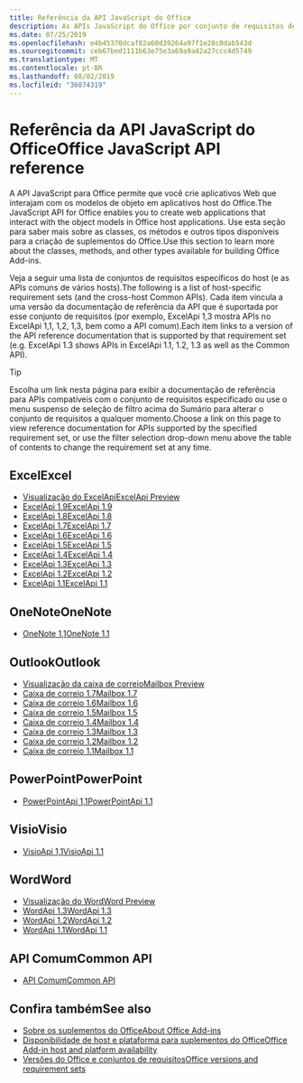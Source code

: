 ```yaml
---
title: Referência da API JavaScript do Office
description: As APIs JavaScript do Office por conjunto de requisitos de host
ms.date: 07/25/2019
ms.openlocfilehash: e4b45370dcaf82a60d39264a97f1e28c0dab543d
ms.sourcegitcommit: ceb67bed1111b63e75e3a69a9a42a27ccc4d5749
ms.translationtype: MT
ms.contentlocale: pt-BR
ms.lasthandoff: 08/02/2019
ms.locfileid: "36074319"
---
```

# <a name="office-javascript-api-reference"></a><span data-ttu-id="5341b-103">Referência da API JavaScript do Office</span><span class="sxs-lookup"><span data-stu-id="5341b-103">Office JavaScript API reference</span></span>

<span data-ttu-id="5341b-104">A API JavaScript para Office permite que você crie aplicativos Web que interajam com os modelos de objeto em aplicativos host do Office.</span><span class="sxs-lookup"><span data-stu-id="5341b-104">The JavaScript API for Office enables you to create web applications that interact with the object models in Office host applications.</span></span> <span data-ttu-id="5341b-105">Use esta seção para saber mais sobre as classes, os métodos e outros tipos disponíveis para a criação de suplementos do Office.</span><span class="sxs-lookup"><span data-stu-id="5341b-105">Use this section to learn more about the classes, methods, and other types available for building Office Add-ins.</span></span>

<span data-ttu-id="5341b-106">Veja a seguir uma lista de conjuntos de requisitos específicos do host (e as APIs comuns de vários hosts).</span><span class="sxs-lookup"><span data-stu-id="5341b-106">The following is a list of host-specific requirement sets (and the cross-host Common APIs).</span></span> <span data-ttu-id="5341b-107">Cada item vincula a uma versão da documentação de referência da API que é suportada por esse conjunto de requisitos (por exemplo, ExcelApi 1,3 mostra APIs no ExcelApi 1,1, 1,2, 1,3, bem como a API comum).</span><span class="sxs-lookup"><span data-stu-id="5341b-107">Each item links to a version of the API reference documentation that is supported by that requirement set (e.g. ExcelApi 1.3 shows APIs in ExcelApi 1.1, 1.2, 1.3 as well as the Common API).</span></span>

> [!TIP]
> <span data-ttu-id="5341b-108">Escolha um link nesta página para exibir a documentação de referência para APIs compatíveis com o conjunto de requisitos especificado ou use o menu suspenso de seleção de filtro acima do Sumário para alterar o conjunto de requisitos a qualquer momento.</span><span class="sxs-lookup"><span data-stu-id="5341b-108">Choose a link on this page to view reference documentation for APIs supported by the specified requirement set, or use the filter selection drop-down menu above the table of contents to change the requirement set at any time.</span></span>

## <a name="excel"></a><span data-ttu-id="5341b-109">Excel</span><span class="sxs-lookup"><span data-stu-id="5341b-109">Excel</span></span>

- [<span data-ttu-id="5341b-110">Visualização do ExcelApi</span><span class="sxs-lookup"><span data-stu-id="5341b-110">ExcelApi Preview</span></span>](/javascript/api/excel?view=excel-js-preview)
- [<span data-ttu-id="5341b-111">ExcelApi 1.9</span><span class="sxs-lookup"><span data-stu-id="5341b-111">ExcelApi 1.9</span></span>](/javascript/api/excel?view=excel-js-1.9)
- [<span data-ttu-id="5341b-112">ExcelApi 1.8</span><span class="sxs-lookup"><span data-stu-id="5341b-112">ExcelApi 1.8</span></span>](/javascript/api/excel?view=excel-js-1.8)
- [<span data-ttu-id="5341b-113">ExcelApi 1.7</span><span class="sxs-lookup"><span data-stu-id="5341b-113">ExcelApi 1.7</span></span>](/javascript/api/excel?view=excel-js-1.7)
- [<span data-ttu-id="5341b-114">ExcelApi 1.6</span><span class="sxs-lookup"><span data-stu-id="5341b-114">ExcelApi 1.6</span></span>](/javascript/api/excel?view=excel-js-1.6)
- [<span data-ttu-id="5341b-115">ExcelApi 1.5</span><span class="sxs-lookup"><span data-stu-id="5341b-115">ExcelApi 1.5</span></span>](/javascript/api/excel?view=excel-js-1.5)
- [<span data-ttu-id="5341b-116">ExcelApi 1.4</span><span class="sxs-lookup"><span data-stu-id="5341b-116">ExcelApi 1.4</span></span>](/javascript/api/excel?view=excel-js-1.4)
- [<span data-ttu-id="5341b-117">ExcelApi 1.3</span><span class="sxs-lookup"><span data-stu-id="5341b-117">ExcelApi 1.3</span></span>](/javascript/api/excel?view=excel-js-1.3)
- [<span data-ttu-id="5341b-118">ExcelApi 1.2</span><span class="sxs-lookup"><span data-stu-id="5341b-118">ExcelApi 1.2</span></span>](/javascript/api/excel?view=excel-js-1.2)
- [<span data-ttu-id="5341b-119">ExcelApi 1.1</span><span class="sxs-lookup"><span data-stu-id="5341b-119">ExcelApi 1.1</span></span>](/javascript/api/excel?view=excel-js-1.1)

## <a name="onenote"></a><span data-ttu-id="5341b-120">OneNote</span><span class="sxs-lookup"><span data-stu-id="5341b-120">OneNote</span></span>

- [<span data-ttu-id="5341b-121">OneNote 1,1</span><span class="sxs-lookup"><span data-stu-id="5341b-121">OneNote 1.1</span></span>](/javascript/api/onenote?view=onenote-js-1.1)

## <a name="outlook"></a><span data-ttu-id="5341b-122">Outlook</span><span class="sxs-lookup"><span data-stu-id="5341b-122">Outlook</span></span>

- [<span data-ttu-id="5341b-123">Visualização da caixa de correio</span><span class="sxs-lookup"><span data-stu-id="5341b-123">Mailbox Preview</span></span>](/javascript/api/outlook?view=outlook-js-preview)
- [<span data-ttu-id="5341b-124">Caixa de correio 1.7</span><span class="sxs-lookup"><span data-stu-id="5341b-124">Mailbox 1.7</span></span>](/javascript/api/outlook?view=outlook-js-1.7)
- [<span data-ttu-id="5341b-125">Caixa de correio 1.6</span><span class="sxs-lookup"><span data-stu-id="5341b-125">Mailbox 1.6</span></span>](/javascript/api/outlook?view=outlook-js-1.6)
- [<span data-ttu-id="5341b-126">Caixa de correio 1.5</span><span class="sxs-lookup"><span data-stu-id="5341b-126">Mailbox 1.5</span></span>](/javascript/api/outlook?view=outlook-js-1.5)
- [<span data-ttu-id="5341b-127"> Caixa de correio 1.4</span><span class="sxs-lookup"><span data-stu-id="5341b-127">Mailbox 1.4</span></span>](/javascript/api/outlook?view=outlook-js-1.4)
- [<span data-ttu-id="5341b-128"> Caixa de correio 1.3</span><span class="sxs-lookup"><span data-stu-id="5341b-128">Mailbox 1.3</span></span>](/javascript/api/outlook?view=outlook-js-1.3)
- [<span data-ttu-id="5341b-129">Caixa de correio 1.2</span><span class="sxs-lookup"><span data-stu-id="5341b-129">Mailbox 1.2</span></span>](/javascript/api/outlook?view=outlook-js-1.2)
- [<span data-ttu-id="5341b-130"> Caixa de correio 1.1</span><span class="sxs-lookup"><span data-stu-id="5341b-130">Mailbox 1.1</span></span>](/javascript/api/outlook?view=outlook-js-1.1)

## <a name="powerpoint"></a><span data-ttu-id="5341b-131">PowerPoint</span><span class="sxs-lookup"><span data-stu-id="5341b-131">PowerPoint</span></span>

- [<span data-ttu-id="5341b-132">PowerPointApi 1,1</span><span class="sxs-lookup"><span data-stu-id="5341b-132">PowerPointApi 1.1</span></span>](/javascript/api/powerpoint?view=powerpoint-js-1.1)

## <a name="visio"></a><span data-ttu-id="5341b-133">Visio</span><span class="sxs-lookup"><span data-stu-id="5341b-133">Visio</span></span>

- [<span data-ttu-id="5341b-134">VisioApi 1,1</span><span class="sxs-lookup"><span data-stu-id="5341b-134">VisioApi 1.1</span></span>](/javascript/api/visio?view=visio-js-1.1)

## <a name="word"></a><span data-ttu-id="5341b-135">Word</span><span class="sxs-lookup"><span data-stu-id="5341b-135">Word</span></span>

- [<span data-ttu-id="5341b-136">Visualização do Word</span><span class="sxs-lookup"><span data-stu-id="5341b-136">Word Preview</span></span>](/javascript/api/word?view=word-js-preview)
- [<span data-ttu-id="5341b-137">WordApi 1.3</span><span class="sxs-lookup"><span data-stu-id="5341b-137">WordApi 1.3</span></span>](/javascript/api/word?view=word-js-1.3)
- [<span data-ttu-id="5341b-138">WordApi 1.2</span><span class="sxs-lookup"><span data-stu-id="5341b-138">WordApi 1.2</span></span>](/javascript/api/word?view=word-js-1.2)
- [<span data-ttu-id="5341b-139">WordApi 1.1</span><span class="sxs-lookup"><span data-stu-id="5341b-139">WordApi 1.1</span></span>](/javascript/api/word?view=word-js-1.1)

## <a name="common-api"></a><span data-ttu-id="5341b-140">API Comum</span><span class="sxs-lookup"><span data-stu-id="5341b-140">Common API</span></span>

- [<span data-ttu-id="5341b-141">API Comum</span><span class="sxs-lookup"><span data-stu-id="5341b-141">Common API</span></span>](/javascript/api/office?view=common-js)

## <a name="see-also"></a><span data-ttu-id="5341b-142">Confira também</span><span class="sxs-lookup"><span data-stu-id="5341b-142">See also</span></span>

- [<span data-ttu-id="5341b-143">Sobre os suplementos do Office</span><span class="sxs-lookup"><span data-stu-id="5341b-143">About Office Add-ins</span></span>](/office/dev/add-ins/overview)
- [<span data-ttu-id="5341b-144">Disponibilidade de host e plataforma para suplementos do Office</span><span class="sxs-lookup"><span data-stu-id="5341b-144">Office Add-in host and platform availability</span></span>](/office/dev/add-ins/overview/office-add-in-availability)
- [<span data-ttu-id="5341b-145">Versões do Office e conjuntos de requisitos</span><span class="sxs-lookup"><span data-stu-id="5341b-145">Office versions and requirement sets</span></span>](/office/dev/add-ins/develop/office-versions-and-requirement-sets)
